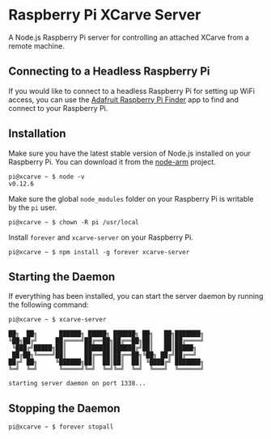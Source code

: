 # Raspberry Pi XCarve Server
A Node.js Raspberry Pi server for controlling an attached XCarve from a remote machine.

## Connecting to a Headless Raspberry Pi

If you would like to connect to a headless Raspberry Pi for setting up WiFi access, you can use the
[Adafruit Raspberry Pi Finder](https://learn.adafruit.com/the-adafruit-raspberry-pi-finder) app to find and
connect to your Raspberry Pi.

## Installation

Make sure you have the latest stable version of Node.js installed on your Raspberry Pi. You can download
it from the [node-arm](http://node-arm.herokuapp.com/) project.

```
pi@xcarve ~ $ node -v
v0.12.6
```

Make sure the global `node_modules` folder on your Raspberry Pi is writable by the `pi` user.

```
pi@xcarve ~ $ chown -R pi /usr/local
```

Install `forever` and `xcarve-server` on your Raspberry Pi.

```
pi@xcarve ~ $ npm install -g forever xcarve-server
```

## Starting the Daemon

If everything has been installed, you can start the server daemon by running the following command:

```
pi@xcarve ~ $ xcarve-server

██╗  ██╗      ██████╗ █████╗ ██████╗ ██╗   ██╗███████╗
╚██╗██╔╝     ██╔════╝██╔══██╗██╔══██╗██║   ██║██╔════╝
 ╚███╔╝█████╗██║     ███████║██████╔╝██║   ██║█████╗
 ██╔██╗╚════╝██║     ██╔══██║██╔══██╗╚██╗ ██╔╝██╔══╝
██╔╝ ██╗     ╚██████╗██║  ██║██║  ██║ ╚████╔╝ ███████╗
╚═╝  ╚═╝      ╚═════╝╚═╝  ╚═╝╚═╝  ╚═╝  ╚═══╝  ╚══════╝

starting server daemon on port 1338...
```
## Stopping the Daemon

```
pi@xcarve ~ $ forever stopall
```
